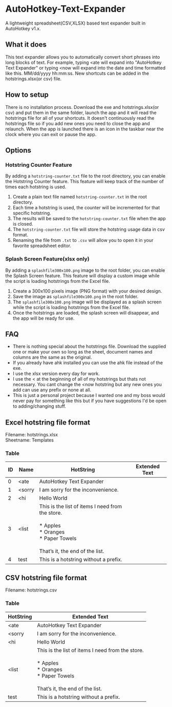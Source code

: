 # AutoHotkey-Text-Expander
A lightweight spreadsheet(CSV,XLSX) based text expander built in AutoHotkey v1.x.

## What it does
This text expander allows you to automatically convert short phrases into long blocks of text. For example, typing <ate will expand into "AutoHotkey Text Expander" or typing <now will expand into the date and time formatted like this. MM/dd/yyyy hh:mm:ss. New shortcuts can be added in the hotstrings.xlsx(or csv) file.

## How to setup
There is no installation process. Download the exe and hotstrings.xlsx(or csv) and put them in the same folder, launch the app and it will read the hotstrings file for all of your shortcuts. It doesn't continuously read the hotstrings file so if you add new ones you need to close the app and relaunch. When the app is launched there is an icon in the taskbar near the clock where you can exit or pause the app.

## Options

### Hotstring Counter Feature
By adding a `hotstring-counter.txt` file to the root directory, you can enable the Hotstring Counter feature. This feature will keep track of the number of times each hotstring is used.

1. Create a plain text file named `hotstring-counter.txt` in the root directory.
2. Each time a hotstring is used, the counter will be incremented for that specific hotstring.
3. The results will be saved to the `hotstring-counter.txt` file when the app is closed.
4. The `hotstring-counter.txt` file will store the hotstring usage data in csv format. 
5. Renaming the file from `.txt` to `.csv` will allow you to open it in your favorite spreadsheet editor. 

### Splash Screen Feature(xlsx only)
By adding a `splashfile300x100.png` image to the root folder, you can enable the Splash Screen feature. This feature will display a custom image while the script is loading hotstrings from the Excel file.
1. Create a 300x100 pixels image (PNG format) with your desired design.
2. Save the image as `splashfile300x100.png` in the root folder.
3. The `splashfile300x100.png` image will be displayed as a splash screen while the script is loading hotstrings from the Excel file.
4. Once the hotstrings are loaded, the splash screen will disappear, and the app will be ready for use.

## FAQ
* There is nothing special about the hotstrings file. Download the supplied one or make your own so long as the sheet, document names and columns are the same as the original.
* If you already have ahk installed you can use the ahk file instead of the exe. 
* I use the xlsx version every day for work.
* I use the < at the beginning of all of my hotstrings but thats not necessary. You cant change the <now hotstring but any new ones you add can use any prefix or none at all.
* This is just a personal project because I wanted one and my boss would never pay for something like this but if you have suggestions I'd be open to adding/changing stuff. 

## Excel hotstring file format

Filename: hotstrings.xlsx  
Sheetname: Templates  

### Table
| ID | Name         | HotString | Extended Text                                                                                                                         |
| -- | ------------ | --------- | ------------------------------------------------------------------------------------------------------------------------------------- |
| 0  | <ate         | AutoHotkey Text Expander |
| 1  | <sorry       | I am sorry for the inconvenience. |
| 2  | <hi          | Hello World |
| 3  | <list        | This is the list of items I need from the store.<br><br> \* Apples<br> \* Oranges<br> \* Paper Towels<br><br> That’s it, the end of the list. |
| 4  | test         | This is a hotstring without a prefix. |

## CSV hotstring file format

Filename: hotstrings.csv

### Table
| HotString | Extended Text |
| --------- | ------------- |
| <ate      | AutoHotkey Text Expander |
| <sorry    | I am sorry for the inconvenience. |
| <hi       | Hello World |
| <list     | This is the list of items I need from the store.<br><br> \* Apples<br> \* Oranges<br> \* Paper Towels<br><br> That’s it, the end of the list. |
| test      | This is a hotstring without a prefix. |
